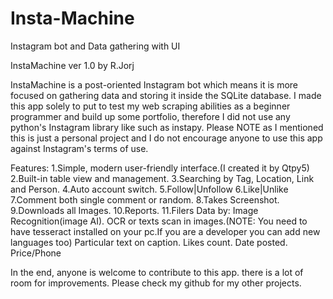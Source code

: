 # Insta-Machine
Instagram bot and Data gathering with UI

InstaMachine ver 1.0
by R.Jorj


InstaMachine is a post-oriented Instagram bot which means it is more focused on gathering data and storing it inside the SQLite database.
I made this app solely to put to test my web scraping abilities as a beginner programmer and build up some portfolio, therefore I did not use any python's Instagram library like such as instapy. Please NOTE as I mentioned this is just a personal project and I do not encourage anyone to use this app against Instagram's terms of use.

Features:
1.Simple, modern user-friendly interface.(I created it by Qtpy5)
2.Built-in table view and management.
3.Searching by Tag, Location, Link and Person.
4.Auto account switch.
5.Follow|Unfollow
6.Like|Unlike
7.Comment both single comment or random.
8.Takes Screenshot.
9.Downloads all Images.
10.Reports.
11.Filers Data by:
  Image Recognition(image AI).
  OCR or texts scan in images.(NOTE: You need to have tesseract installed on your pc.If you are a developer you can add new languages too)
  Particular text on caption.
  Likes count.
  Date posted.
  Price/Phone

  

In the end, anyone is welcome to contribute to this app. there is a lot of room for improvements. Please check my github for my other projects.
